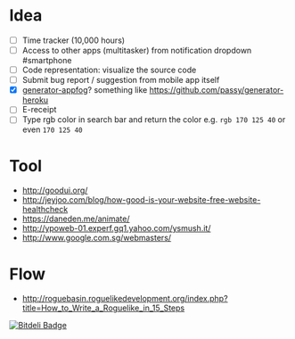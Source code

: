 # Idea
- [ ] Time tracker (10,000 hours)
- [ ] Access to other apps (multitasker) from notification dropdown #smartphone
- [ ] Code representation: visualize the source code
- [ ] Submit bug report / suggestion from mobile app itself
- [x] [generator-appfog](https://npmjs.org/package/generator-appfog)? something like https://github.com/passy/generator-heroku
- [ ] E-receipt
- [ ] Type rgb color in search bar and return the color e.g. `rgb 170 125 40` or even `170 125 40`

# Tool
- http://goodui.org/
- http://jeyjoo.com/blog/how-good-is-your-website-free-website-healthcheck
- https://daneden.me/animate/
- http://ypoweb-01.experf.gq1.yahoo.com/ysmush.it/
- http://www.google.com.sg/webmasters/

# Flow
- http://roguebasin.roguelikedevelopment.org/index.php?title=How_to_Write_a_Roguelike_in_15_Steps

[![Bitdeli Badge](https://d2weczhvl823v0.cloudfront.net/kumabotz/idea/trend.png)](https://bitdeli.com/free "Bitdeli Badge")

